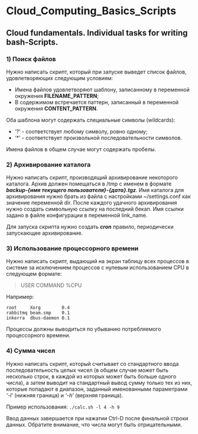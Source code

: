 # Cloud_Computing_Basics_Scripts
## Cloud fundamentals. Individual tasks for writing bash-Scripts.

### 1) Поиск файлов
Нужно написать скрипт, который при запуске выведет список файлов, удовлетворяющих следующим условиям:
- Имена файлов удовлетворяют шаблону, записанному в переменной окружения **FILENAME_PATTERN**;
- В содержимом встречается паттерн, записанный в переменной окружения **CONTENT_PATTERN**.

Оба шаблона могут содержать специальные символы (wildcards):
- ‘?’ - соответствует любому символу, ровно одному;
- ‘*’ - соответствует произвольной последовательности символов.

Имена файлов в общем случае могут содержать пробелы.

### 2) Архивирование каталога
Нужно написать скрипт, производящий архивирование некоторого каталога. Архив должен помещаться в /tmp с именем в формате ***backup-{имя текущего пользователя}-{дата}.tgz***. Имя каталога для архивирования нужно брать из файла с настройками ~/settings.conf как значение переменной dir. После каждого удачного архивирования нужно создать символьную ссылку на последний бекап. Имя ссылки задано в файле конфигурации в переменной link_name.

Для запуска скрипта нужно создать ***cron*** правило, периодически запускающее архивирование.

### 3) Использование процессорного времени
Нужно написать скрипт, выдающий на экран таблицу всех процессов в системе за исключением процессов с нулевым использованием CPU в следующем формате:
> USER COMMAND %CPU

Например:
```
root     Xorg        0.4
rabbitmq beam.smp    0.1
inkerra  dbus-daemon 0.1
```
Процессы должны выводиться по убыванию потребляемого процессорного времени.

### 4) Сумма чисел
Нужно написать скрипт, который считывает со стандартного ввода последовательность целых чисел (в общем случае может быть несколько строк, в каждой из которых может быть больше одного числа), а затем выводит на стандартный вывод сумму только тех из них, которые попадают в диапазон, заданный именованными параметрами _‘-l’_ (нижняя граница) и _‘-h’_ (верхняя граница).

Пример использования:
```./calc.sh -l 4 -h 9```

Ввод данных завершается при нажатии Ctrl-D после финальной строки данных. Обратите внимание, что числа могут быть отрицательными.
